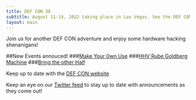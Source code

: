 ```yaml
---
title: DEF CON 30
subtitle: August 11-14, 2022 taking place in Las Vegas. See the DEF CON website for up to date information.
layout: main
---
```


Join us for another DEF CON adventure and enjoy some hardware hacking shenanigans!

##New Events annouced!
###[Make Your 0wn Use](/events/makeyourownuse.html)
###[HHV Rube Goldberg Machine](/events/hhv_rgb.html)
###[Bring the other Half](/events/bringtheotherhalf.html)

Keep up to date with the [DEF CON website](https://defcon.org/)

Keep an eye on our [Twitter feed](https://twitter.com/DC_HHV) to stay up to date with announcements as they come out!
